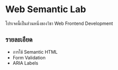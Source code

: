 # Web Semantic Lab

โปรเจคนี้เป็นส่วนหนึ่งของวิชา Web Frontend Development

## รายละเอียด 
- การใช้ Semantic HTML 
- Form Validation 
- ARIA Labels
